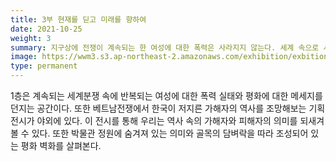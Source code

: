 ```yaml
---
title: 3부 현재를 딛고 미래를 향하여
date: 2021-10-25
weight: 3
summary: 지구상에 전쟁이 계속되는 한 여성에 대한 폭력은 사라지지 않는다. 세계 속으로 시야를 넓혀 동시대 다른 공간 속에 살고 있는 또 다른 그녀들의 아픔을 바라본다. 평화와 인권이 공기처럼 일상이 되는 미래 세상이 오기를 소망해 봅시다.
image: https://wwm3.s3.ap-northeast-2.amazonaws.com/exhibition/exbition01/s0-item1.png
type: permanent
---
```


1층은 계속되는 세계분쟁 속에 반복되는 여성에 대한 폭력 실태와 평화에 대한 메세지를 던지는 공간이다. 또한 베트남전쟁에서 한국이 저지른 가해자의 역사를 조망해보는 기획전시가 야외에 있다. 이 전시를 통해 우리는 역사 속의 가해자와 피해자의 의미를 되새겨 볼 수 있다. 또한 박물관 정원에 숨겨져 있는 의미와 골목의 담벼락을 따라 조성되어 있는 평화 벽화를 살펴본다. 
